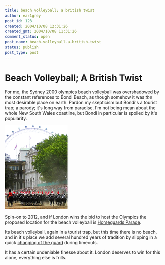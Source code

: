 ```yaml
---
title: beach volleyball; a british twist
author: ear1grey
post_id: 123
created: 2004/10/08 12:31:26
created_gmt: 2004/10/08 11:31:26
comment_status: open
post_name: beach-volleyball-a-british-twist
status: publish
post_type: post
---
```


# Beach Volleyball; A British Twist


For me, the Sydney 2000 olympics beach volleyball was overshadowed by the constant references to Bondi Beach, as though somehow it was <em>the</em> most desirable place on earth.  Pardon my skepticism but Bondi's a tourist trap; a parody; it's long way from paradise.  I'm not being mean about the whole New South Wales coastline, but Bondi in particular is spoiled by it's popularity.

![Horseguards Parade](hg.png)

Spin-on to 2012, and if London wins the bid to host the Olympics the proposed location for the beach volleyball is [Horseguards Parade](http://www.london2012.org/en/bid/venues/venuelist/HorseGuardsParade.htm).

Its beach volleyball, again in a tourist trap, but this time there is no beach, and in it's place we add several hundred years of tradition by slipping in a quick [changing of the guard](http://www.royal.gov.uk/output/Page378.asp) during timeouts.

It has a certain undeniable finesse about it. London deserves to win for this alone, everything else is frills.

